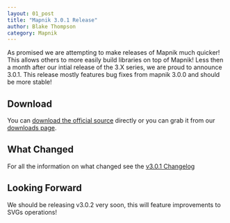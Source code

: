 ```yaml
---
layout: 01_post
title: "Mapnik 3.0.1 Release"
author: Blake Thompson
category: Mapnik
---
```


As promised we are attempting to make releases of Mapnik much quicker! This allows others to more easily build libraries on top of Mapnik! Less then a month after our intial release of the 3.X series, we are proud to announce 3.0.1. This release mostly features bug fixes from mapnik 3.0.0 and should be more stable!

## Download

You can [download the official source](https://mapnik.s3.amazonaws.com/dist/v3.0.1/mapnik-v3.0.1.tar.bz2) directly or you can grab it from our [downloads page](/pages/downloads.html).

## What Changed

For all the information on what changed see the [v3.0.1 Changelog](https://github.com/mapnik/mapnik/blob/master/CHANGELOG.md#301)

## Looking Forward

We should be releasing v3.0.2 very soon, this will feature improvements to SVGs operations!

